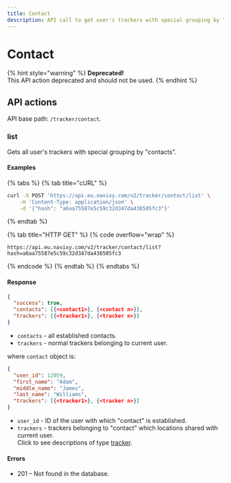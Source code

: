 ```yaml
---
title: Contact
description: API call to get user's trackers with special grouping by "contacts"
---
```


# Contact

{% hint style="warning" %}
**Deprecated!**\
This API action deprecated and should not be used.
{% endhint %}

## API actions

API base path: `/tracker/contact`.

### list

Gets all user's trackers with special grouping by "contacts".

#### Examples

{% tabs %}
{% tab title="cURL" %}
```sh
curl -X POST 'https://api.eu.navixy.com/v2/tracker/contact/list' \
    -H 'Content-Type: application/json' \
    -d '{"hash": "a6aa75587e5c59c32d347da438505fc3"}'
```
{% endtab %}

{% tab title="HTTP GET" %}
{% code overflow="wrap" %}
```http
https://api.eu.navixy.com/v2/tracker/contact/list?hash=a6aa75587e5c59c32d347da438505fc3
```
{% endcode %}
{% endtab %}
{% endtabs %}

#### Response

```json
{
  "success": true,
  "contacts": [{<contact1>}, {<contact n>}],
  "trackers": [{<tracker1>}, {<tracker n>}]
}
```

* `contacts` - all established contacts.
* `trackers` - normal trackers belonging to current user.

where `contact` object is:

```json
{
  "user_id": 12059,
  "first_name": "Adam",
  "middle_name": "James",
  "last_name": "Williams",
  "trackers": [{<tracker1>}, {<tracker n>}]
}
```

* `user_id` - ID of the user with which "contact" is established.
* `trackers` - trackers belonging to "contact" which locations shared with current user.\
  Click to see descriptions of type [tracker](./#tracker-object-structure).

#### Errors

* 201 – Not found in the database.
